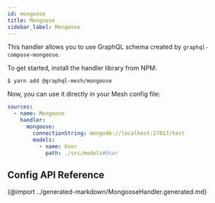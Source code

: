 ```yaml
---
id: mongoose
title: Mongoose
sidebar_label: Mongoose
---
```


This handler allows you to use GraphQL schema created by `graphql-compose-mongoose`.

To get started, install the handler library from NPM:

```
$ yarn add @graphql-mesh/mongoose
```

Now, you can use it directly in your Mesh config file:

```yml
sources:
  - name: Mongoose
    handler:
      mongoose:
        connectionString: mongodb://localhost:27017/test
        models:
          - name: User
            path: ./src/models#User

```

## Config API Reference

{@import ../generated-markdown/MongooseHandler.generated.md}
